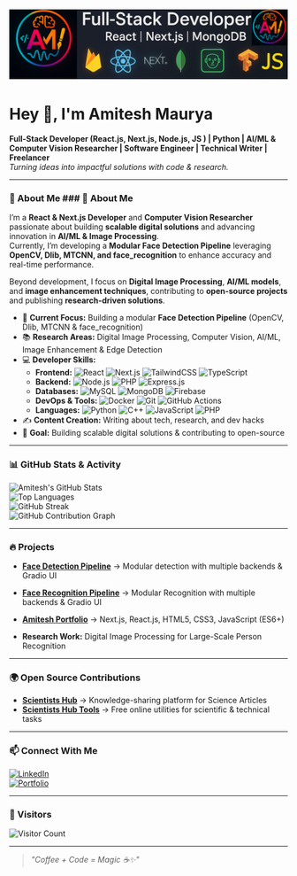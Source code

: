 # ![Banner](amitesh-linkdin-cover-image.png)

# Hey 👋, I'm Amitesh Maurya  

**Full-Stack Developer (React.js, Next.js, Node.js, JS ) | Python | AI/ML & Computer Vision Researcher | Software Engineer |  Technical Writer | Freelancer**  
*Turning ideas into impactful solutions with code & research.*  

---

### 🚀 About Me  ### 🚀 About Me  

I’m a **React & Next.js Developer** and **Computer Vision Researcher** passionate about building **scalable digital solutions** and advancing innovation in **AI/ML & Image Processing**.  
Currently, I’m developing a **Modular Face Detection Pipeline** leveraging **OpenCV, Dlib, MTCNN, and face_recognition** to enhance accuracy and real-time performance.  

Beyond development, I focus on **Digital Image Processing**, **AI/ML models**, and **image enhancement techniques**, contributing to **open-source projects** and publishing **research-driven solutions**.  

- 🔭 **Current Focus:** Building a modular **Face Detection Pipeline** (OpenCV, Dlib, MTCNN & face_recognition)  
- 📚 **Research Areas:** Digital Image Processing, Computer Vision, AI/ML, Image Enhancement & Edge Detection  
- 💻 **Developer Skills:**  
  - **Frontend:** ![React](https://img.shields.io/badge/React-20232A?style=flat-square&logo=react&logoColor=61DAFB) ![Next.js](https://img.shields.io/badge/Next.js-000000?style=flat-square&logo=next.js&logoColor=white) ![TailwindCSS](https://img.shields.io/badge/Tailwind_CSS-38B2AC?style=flat-square&logo=tailwind-css&logoColor=white) ![TypeScript](https://img.shields.io/badge/TypeScript-007ACC?style=flat-square&logo=typescript&logoColor=white)  
  - **Backend:** ![Node.js](https://img.shields.io/badge/Node.js-339933?style=flat-square&logo=node.js&logoColor=white) ![PHP](https://img.shields.io/badge/PHP-777BB4?style=flat-square&logo=php&logoColor=white) ![Express.js](https://img.shields.io/badge/Express.js-000000?style=flat-square&logo=express&logoColor=white)  
  - **Databases:** ![MySQL](https://img.shields.io/badge/MySQL-005C84?style=flat-square&logo=mysql&logoColor=white) ![MongoDB](https://img.shields.io/badge/MongoDB-4EA94B?style=flat-square&logo=mongodb&logoColor=white) ![Firebase](https://img.shields.io/badge/Firebase-FFCA28?style=flat-square&logo=firebase&logoColor=black)  
  - **DevOps & Tools:** ![Docker](https://img.shields.io/badge/Docker-2496ED?style=flat-square&logo=docker&logoColor=white) ![Git](https://img.shields.io/badge/Git-F05032?style=flat-square&logo=git&logoColor=white) ![GitHub Actions](https://img.shields.io/badge/GitHub_Actions-2088FF?style=flat-square&logo=github-actions&logoColor=white)  
  - **Languages:** ![Python](https://img.shields.io/badge/Python-3776AB?style=flat-square&logo=python&logoColor=white) ![C++](https://img.shields.io/badge/C++-00599C?style=flat-square&logo=c%2B%2B&logoColor=white) ![JavaScript](https://img.shields.io/badge/JavaScript-F7DF1E?style=flat-square&logo=javascript&logoColor=black) ![PHP](https://img.shields.io/badge/PHP-777BB4?style=flat-square&logo=php&logoColor=white)  
- ✍️ **Content Creation:** Writing about tech, research, and dev hacks  
- 🎯 **Goal:** Building scalable digital solutions & contributing to open-source  

---
 
### 📊 GitHub Stats & Activity  
![Amitesh's GitHub Stats](https://github-readme-stats.vercel.app/api?username=amitesh-maurya&show_icons=true&theme=radical)  
![Top Languages](https://github-readme-stats.vercel.app/api/top-langs/?username=amitesh-maurya&layout=compact&theme=radical)  
![GitHub Streak](https://github-readme-streak-stats.herokuapp.com/?user=amitesh-maurya&theme=radical)  
![GitHub Contribution Graph](https://github-readme-activity-graph.vercel.app/graph?username=amitesh-maurya&theme=react-dark)  

---

### 🔥 Projects  
- **[Face Detection Pipeline](https://github.com/amitesh-maurya/face-detection-pipeline)** → Modular detection with multiple backends & Gradio UI
- **[Face Recognition Pipeline](https://github.com/amitesh-maurya/face-recognition-pipeline)** → Modular Recognition with multiple backends & Gradio UI
- **[Amitesh Portfolio](https://amiteshmaurya.com/)** → Next.js, React.js, HTML5, CSS3, JavaScript (ES6+)

- **Research Work:** Digital Image Processing for Large-Scale Person Recognition  

---

### 🌍 Open Source Contributions  
- **[Scientists Hub](https://scientistshub.com/)** → Knowledge-sharing platform for Science Articles  
- **[Scientists Hub Tools](https://tools.scientistshub.com/)** → Free online utilities for scientific & technical tasks  

---

### 📫 Connect With Me  
[![LinkedIn](https://img.shields.io/badge/LinkedIn-%230077B5.svg?&style=for-the-badge&logo=linkedin&logoColor=white)](https://linkedin.com/in/amitesh-maurya)  
[![Portfolio](https://img.shields.io/badge/Portfolio-%23000000.svg?&style=for-the-badge&logo=firefox&logoColor=white)](https://amiteshmaurya.com)  

---

### 🐾 Visitors  
![Visitor Count](https://komarev.com/ghpvc/?username=your-username&style=flat-square&color=blue)

---

> *"Coffee + Code = Magic ☕✨"*  
